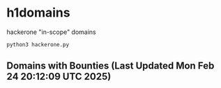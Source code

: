 # h1domains
hackerone "in-scope" domains

`python3 hackerone.py`
## Domains with Bounties (Last Updated Mon Feb 24 20:12:09 UTC 2025)
```

```
